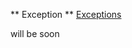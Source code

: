 
** Exception **
[Exceptions](https://drive.google.com/file/d/1--0IQzS3m85hnfhMEjUSHTcNR87QZWMa/view?usp=sharing)

will be soon
